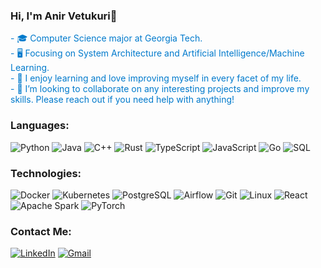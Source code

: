 ### Hi, I'm Anir Vetukuri👋

<!--
**AnirudhVetukuri/AnirudhVetukuri** is a ✨ _special_ ✨ repository because its `README.md` (this file) appears on your GitHub profile.
-->

<span style="color: #007ACC;">- 🎓 Computer Science major at Georgia Tech.</span>  
<span style="color: #007ACC;">- 🖥️ Focusing on System Architecture and Artificial Intelligence/Machine Learning.</span>  
<span style="color: #007ACC;">- 🌱 I enjoy learning and love improving myself in every facet of my life.</span>  
<span style="color: #007ACC;">- 👯 I’m looking to collaborate on any interesting projects and improve my skills. Please reach out if you need help with anything!</span>

### Languages:
![Python](https://img.shields.io/badge/Python-004c80?style=flat-square&logo=python&logoColor=white)
![Java](https://img.shields.io/badge/Java-004c80?style=flat-square&logo=java&logoColor=white)
![C++](https://img.shields.io/badge/C++-004c80?style=flat-square&logo=c%2B%2B&logoColor=white)
![Rust](https://img.shields.io/badge/Rust-004c80?style=flat-square&logo=rust&logoColor=white)
![TypeScript](https://img.shields.io/badge/TypeScript-004c80?style=flat-square&logo=typescript&logoColor=white)
![JavaScript](https://img.shields.io/badge/JavaScript-004c80?style=flat-square&logo=javascript&logoColor=white)
![Go](https://img.shields.io/badge/Go-004c80?style=flat-square&logo=go&logoColor=white)
![SQL](https://img.shields.io/badge/SQL-004c80?style=flat-square&logo=mysql&logoColor=white)

### Technologies:
![Docker](https://img.shields.io/badge/Docker-004c80?style=flat-square&logo=docker&logoColor=white)
![Kubernetes](https://img.shields.io/badge/Kubernetes-004c80?style=flat-square&logo=kubernetes&logoColor=white)
![PostgreSQL](https://img.shields.io/badge/PostgreSQL-004c80?style=flat-square&logo=postgresql&logoColor=white)
![Airflow](https://img.shields.io/badge/Airflow-004c80?style=flat-square&logo=apache-airflow&logoColor=white)
![Git](https://img.shields.io/badge/Git-004c80?style=flat-square&logo=git&logoColor=white)
![Linux](https://img.shields.io/badge/Linux-004c80?style=flat-square&logo=linux&logoColor=white)
![React](https://img.shields.io/badge/React-004c80?style=flat-square&logo=react&logoColor=white)
![Apache Spark](https://img.shields.io/badge/Apache%20Spark-004c80?style=flat-square&logo=apachespark&logoColor=white)
![PyTorch](https://img.shields.io/badge/PyTorch-004c80?style=flat-square&logo=pytorch&logoColor=white)

### Contact Me:
[![LinkedIn](https://img.shields.io/badge/LinkedIn-004c80?style=flat-square&logo=linkedin&logoColor=white)](https://www.linkedin.com/in/anir-vetukuri/)
[![Gmail](https://img.shields.io/badge/Gmail-004c80?style=flat-square&logo=gmail&logoColor=white)](mailto:anirudh.vetukuri@gmail.com)

